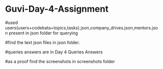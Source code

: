 # Guvi-Day-4-Assignment
#used users(users+codekata+topics,tasks).json,company_drives.json,mentors.json present in json folder for querying

#find the text json files in json folder.

#queries answers are in Day 4 Queries Answers

#as a proof find the screenshots in screenshots folder
